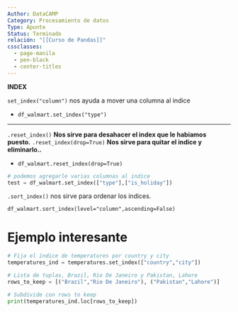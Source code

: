 ```yaml
---
Author: DataCAMP
Category: Procesamiento de datos
Type: Apunte
Status: Terminado
relación: "[[Curso de Pandas]]"
cssclasses:
  - page-manila
  - pen-black
  - center-titles
---
```

**INDEX**

`set_index("column")` nos ayuda a mover una columna al indice
- `df_walmart.set_index("type")`
---
`.reset_index()` **Nos sirve para desahacer el index que le habiamos puesto.**
`.reset_index(drop=True)` **Nos sirve para quitar el indice y eliminarlo..**
- `df_walmart.reset_index(drop=True)`

```python
# podemos agregarle varias columnas al indice
test = df_walmart.set_index(["type"],["is_holiday"])
```

`.sort_index()` nos sirve para ordenar los indices.

`df_walmart.sort_index(level="column",ascending=False)`

# Ejemplo interesante
```python
# Fija el índice de temperatures por country y city
temperatures_ind = temperatures.set_index(["country","city"])

# Lista de tuplas, Brazil, Rio De Janeiro y Pakistan, Lahore
rows_to_keep = [("Brazil","Rio De Janeiro"), ("Pakistan","Lahore")]

# Subdivide con rows to keep
print(temperatures_ind.loc[rows_to_keep])
```